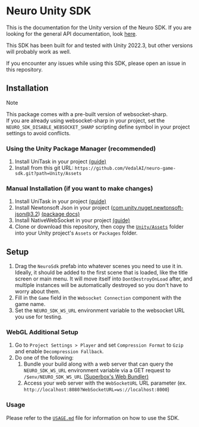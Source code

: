 # Neuro Unity SDK

This is the documentation for the Unity version of the Neuro SDK. If you are looking for the general API documentation, look [here](../API/README.md).

This SDK has been built for and tested with Unity 2022.3, but other versions will probably work as well.

If you encounter any issues while using this SDK, please open an issue in this repository.

## Installation

> [!Note]  
> This package comes with a pre-built version of websocket-sharp.  
> If you are already using websocket-sharp in your project, set the `NEURO_SDK_DISABLE_WEBSOCKET_SHARP` scripting define symbol in your project settings to avoid conflicts.

### Using the Unity Package Manager (recommended)

1. Install UniTask in your project [(guide)](https://github.com/Cysharp/UniTask?tab=readme-ov-file#install-via-git-url)
2. Install from this git URL: `https://github.com/VedalAI/neuro-game-sdk.git?path=Unity/Assets`

### Manual Installation (if you want to make changes)

1. Install UniTask in your project [(guide)](https://github.com/Cysharp/UniTask?tab=readme-ov-file#install-via-git-url)
2. Install Newtonsoft Json in your project (com.unity.nuget.newtonsoft-json@3.2) [(package docs)](https://docs.unity3d.com/Packages/com.unity.nuget.newtonsoft-json@3.2/manual/index.html)
3. Install NativeWebSocket in your project [(guide)](https://github.com/endel/NativeWebSocket?tab=readme-ov-file#install-via-upm-unity-package-manager)
4. Clone or download this repository, then copy the [`Unity/Assets`](./Assets/) folder into your Unity project's `Assets` or `Packages` folder.

## Setup

1. Drag the `NeuroSdk` prefab into whatever scenes you need to use it in. Ideally, it should be added to the first scene that is loaded, like the title screen or main menu. It will move itself into `DontDestroyOnLoad` after, and multiple instances will be automatically destroyed so you don't have to worry about them.
2. Fill in the `Game` field in the `Websocket Connection` component with the game name.
3. Set the `NEURO_SDK_WS_URL` environment variable to the websocket URL you use for testing.

### WebGL Additional Setup

1. Go to `Project Settings > Player` and set `Compression Format` to `Gzip` and enable `Decompression Fallback`.
2. Do one of the following:
    1. Bundle your build along with a web server that can query the `NEURO_SDK_WS_URL` environment variable via a GET request to `/$env/NEURO_SDK_WS_URL` [(Superbox's Web Bundler)](https://discord.com/channels/574720535888396288/1316605675631022192/1317153897340735581)
    2. Access your web server with the `WebSocketURL` URL parameter (ex. `http://localhost:8080?WebSocketURL=ws://localhost:8000`)

### Usage

Please refer to the [`USAGE.md`](./USAGE.md) file for information on how to use the SDK.
